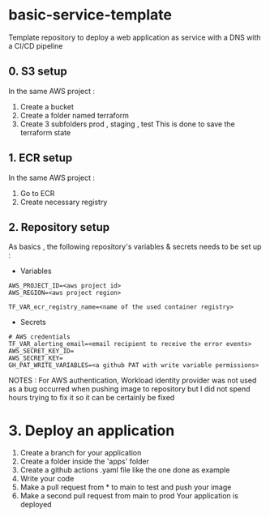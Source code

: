 # basic-service-template
Template repository to deploy a web application as service with a DNS with a CI/CD pipeline 


## 0. S3 setup

In the same AWS project : <br>
1. Create a bucket 
2. Create a folder named terraform
3. Create 3 subfolders prod , staging , test
This is done to save the terraform state

## 1. ECR setup
In the same AWS project : <br>
1. Go to ECR
2. Create necessary registry 

## 2. Repository setup

As basics , the following repository's variables & secrets needs to be set up : 
- Variables
```
AWS_PROJECT_ID=<aws project id>
AWS_REGION=<aws project region>

TF_VAR_ecr_registry_name=<name of the used container registry>

```
- Secrets
```
# AWS credentials
TF_VAR_alerting_email=<email recipient to receive the error events>
AWS_SECRET_KEY_ID=
AWS_SECRET_KEY=
GH_PAT_WRITE_VARIABLES=<a github PAT with write variable permissions>
```

NOTES : For AWS authentication,  Workload identity provider was not used as a bug occurred when pushing image to repository but I did not spend hours trying to fix it so it can be certainly be fixed

# 3. Deploy an application
1. Create a branch for your application
2. Create a folder inside the 'apps' folder
3. Create a github actions .yaml file like the one done as example
4. Write your code
5. Make a pull request from * to main to test and push your image
6. Make a second pull request from main to prod
Your application is deployed 

